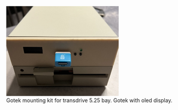 <div>
<img src="../../../images/IMG_3166.jpeg" width="300">  
</div>
Gotek mounting kit for transdrive 5.25 bay.  
Gotek with oled display.  
